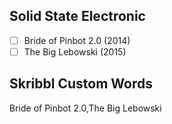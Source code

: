 ## Solid State Electronic
- [ ] Bride of Pinbot 2.0 (2014)
- [ ] The Big Lebowski (2015)
## Skribbl Custom Words
Bride of Pinbot 2.0,The Big Lebowski